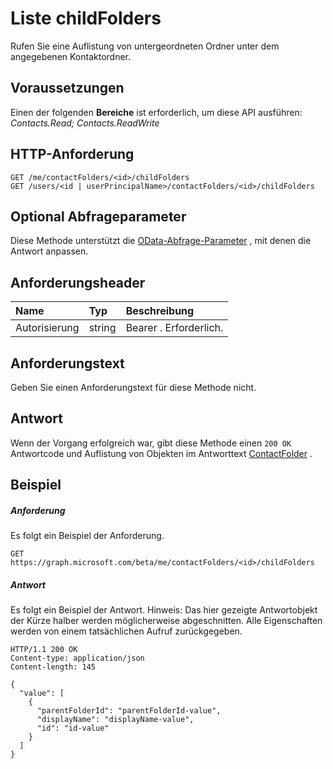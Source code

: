 # <a name="list-childfolders"></a>Liste childFolders

Rufen Sie eine Auflistung von untergeordneten Ordner unter dem angegebenen Kontaktordner.
## <a name="prerequisites"></a>Voraussetzungen
Einen der folgenden **Bereiche** ist erforderlich, um diese API ausführen: *Contacts.Read; Contacts.ReadWrite*
## <a name="http-request"></a>HTTP-Anforderung
<!-- { "blockType": "ignored" } -->
```http
GET /me/contactFolders/<id>/childFolders
GET /users/<id | userPrincipalName>/contactFolders/<id>/childFolders
```
## <a name="optional-query-parameters"></a>Optional Abfrageparameter
Diese Methode unterstützt die [OData-Abfrage-Parameter](http://graph.microsoft.io/docs/overview/query_parameters) , mit denen die Antwort anpassen.
## <a name="request-headers"></a>Anforderungsheader
| Name       | Typ | Beschreibung|
|:-----------|:------|:----------|
| Autorisierung  | string  | Bearer <token>. Erforderlich. |

## <a name="request-body"></a>Anforderungstext
Geben Sie einen Anforderungstext für diese Methode nicht.
## <a name="response"></a>Antwort
Wenn der Vorgang erfolgreich war, gibt diese Methode einen `200 OK` Antwortcode und Auflistung von Objekten im Antworttext [ContactFolder](../resources/contactfolder.md) .
## <a name="example"></a>Beispiel
##### <a name="request"></a>Anforderung
Es folgt ein Beispiel der Anforderung.
<!-- {
  "blockType": "request",
  "name": "get_childfolders"
}-->
```http
GET https://graph.microsoft.com/beta/me/contactFolders/<id>/childFolders
```
##### <a name="response"></a>Antwort
Es folgt ein Beispiel der Antwort. Hinweis: Das hier gezeigte Antwortobjekt der Kürze halber werden möglicherweise abgeschnitten. Alle Eigenschaften werden von einem tatsächlichen Aufruf zurückgegeben.
<!-- {
  "blockType": "response",
  "truncated": true,
  "@odata.type": "microsoft.graph.contactFolder",
  "isCollection": true
} -->
```http
HTTP/1.1 200 OK
Content-type: application/json
Content-length: 145

{
  "value": [
    {
      "parentFolderId": "parentFolderId-value",
      "displayName": "displayName-value",
      "id": "id-value"
    }
  ]
}
```

<!-- uuid: 8fcb5dbc-d5aa-4681-8e31-b001d5168d79
2015-10-25 14:57:30 UTC -->
<!-- {
  "type": "#page.annotation",
  "description": "List childFolders",
  "keywords": "",
  "section": "documentation",
  "tocPath": ""
}-->
